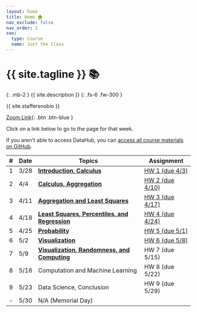 ```yaml
---
layout: home
title: Home 🏠
nav_exclude: false
nav_order: 1
seo:
  type: Course
  name: Just the Class
---
```


# {{ site.tagline }} 📚
{: .mb-2 }
{{ site.description }}
{: .fs-6 .fw-300 }

{{ site.staffersnobio }}

[Zoom Link](https://ucsd.zoom.us/my/rampure){: .btn .btn-blue }

Click on a link below to go to the page for that week. 

If you aren't able to access DataHub, you can [access all course materials on GitHub](https://github.com/dsc-courses/dsc90-2022-sp).

| # | Date | Topics | Assignment |
| --- | --- | --- | --- |
| 1 | 3/28 | **[Introduction, Calculus](resources/weeks/week01)**  | [HW 1 (due 4/3)](http://datahub.ucsd.edu/user-redirect/git-sync?repo=https://github.com/dsc-courses/dsc90-2022-sp&subPath=homework/hw01/hw01-student.ipynb) |
| 2 | 4/4 | **[Calculus, Aggregation](resources/weeks/week02)** | [HW 2 (due 4/10)](http://datahub.ucsd.edu/user-redirect/git-sync?repo=https://github.com/dsc-courses/dsc90-2022-sp&subPath=homework/hw02/hw02-student.ipynb) |
| 3 | 4/11 | **[Aggregation and Least Squares](resources/weeks/week03)** | [HW 3 (due 4/17)](http://datahub.ucsd.edu/user-redirect/git-sync?repo=https://github.com/dsc-courses/dsc90-2022-sp&subPath=homework/hw03/hw03-student.ipynb) |
| 4 | 4/18 | **[Least Squares, Percentiles, and Regression](resources/weeks/week04)** | [HW 4 (due 4/24)](http://datahub.ucsd.edu/user-redirect/git-sync?repo=https://github.com/dsc-courses/dsc90-2022-sp&subPath=homework/hw04/hw04-student.ipynb) |
| 5 | 4/25 | **[Probability](resources/weeks/week05)** | [HW 5 (due 5/1)](http://datahub.ucsd.edu/user-redirect/git-sync?repo=https://github.com/dsc-courses/dsc90-2022-sp&subPath=homework/hw05/hw05-student.ipynb) |
| 6 | 5/2 | **[Visualization](resources/weeks/week06)** | [HW 6 (due 5/8)](http://datahub.ucsd.edu/user-redirect/git-sync?repo=https://github.com/dsc-courses/dsc90-2022-sp&subPath=homework/hw06/hw06-student.ipynb) |
| 7 | 5/9 | **[Visualization, Randomness, and Computing](resources/weeks/week07)**  | HW 7 (due 5/15) |
| 8 | 5/16 | Computation and Machine Learning | HW 8 (due 5/22) |
| 9 | 5/23 | Data Science, Conclusion | HW 9 (due 5/29) |
| - | 5/30 | N/A (Memorial Day) | |
